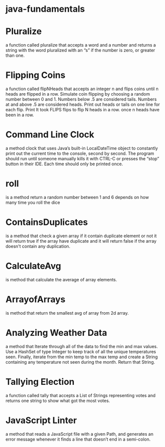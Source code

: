 # java-fundamentals
# Pluralize
 a function called pluralize that accepts a word and a number and returns a string with the word pluralized with an “s” if the number is zero, or greater than one. 
# Flipping Coins
a function called flipNHeads that accepts an integer n and flips coins until n heads are flipped in a row. Simulate coin flipping by choosing a random number between 0 and 1. Numbers below .5 are considered tails. Numbers at and above .5 are considered heads. Print out heads or tails on one line for each flip. Print It took FLIPS flips to flip N heads in a row. once n heads have been in a row.   
# Command Line Clock
a method clock that uses Java’s built-in LocalDateTime object to constantly print out the current time to the console, second by second. The program should run until someone manually kills it with CTRL-C or presses the “stop” button in their IDE. Each time should only be printed once.
# roll 
is a method return a random number between 1 and 6 depends on how many time you roll the dice    
# ContainsDuplicates
is a method that check a given array if it contain duplicate element or not it will return true if the array have duplicate and it will return false if the array doesn't contain any duplication.    
# CalculateAvg
is method that calculate the average of array elements.   
# ArrayofArrays
is method that return the smallest avg of array from 2d array.   
# Analyzing Weather Data
a method that Iterate through all of the data to find the min and max values. Use a HashSet of type Integer to keep track of all the unique temperatures seen. Finally, iterate from the min temp to the max temp and create a String containing any temperature not seen during the month. Return that String.   

# Tallying Election  
a function called tally that accepts a List of Strings representing votes and returns one string to show what got the most votes.   
# JavaScript Linter
a method that reads a JavaScript file with a given Path, and generates an error message whenever it finds a line that doesn’t end in a semi-colon.   
